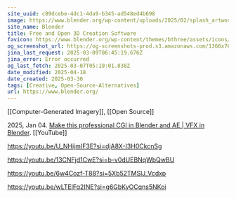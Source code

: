 ```yaml
---
site_uuid: c89dcebe-4dc1-4da9-b345-ad548ed4b698
image: https://www.blender.org/wp-content/uploads/2025/02/splash_artwork_2K-480x270.webp
site_name: Blender
title: Free and Open 3D Creation Software
favicon: https://www.blender.org/wp-content/themes/bthree/assets/icons/favicon-32x32.png
og_screenshot_url: https://og-screenshots-prod.s3.amazonaws.com/1366x768/80/false/10c38833207c9dae614d56b5f1b3e52ab7f02323a5b9d583372dfb8cc137ce6c.jpeg
jina_last_request: 2025-03-09T06:45:19.676Z
jina_error: Error occurred
og_last_fetch: 2025-03-07T05:19:01.838Z
date_modified: 2025-04-18
date_created: 2025-03-30
tags: [Creative, Open-Source-Alternatives]
url: https://www.blender.org/
---
```













[[Computer-Generated Imagery]], [[Open Source]]

2025, Jan 04. [Make this professional CGI in Blender and AE | VFX in Blender](https://youtu.be/GbPPKR2nQmk?si=LuV9_lSHANvqq66H). [[YouTube]]

https://youtu.be/U_NHijmIF3E?si=djA8X-I3H0CkcnSg

https://youtu.be/13CNFjd1CwE?si=b-v0dUEBNqWbQwBU

https://youtu.be/6w4Cozf-T88?si=5Xb52TMSlJ_Vcdxp

https://youtu.be/wLTElFq2INE?si=g6GbKyOCqns5NKoi
